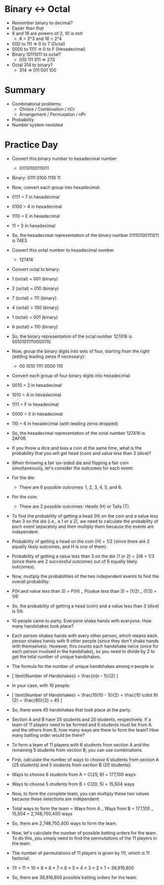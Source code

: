 # Binary <-> Octal

- Remember binary to decimal?
- Easier than that
- 8 and 16 are powers of 2, 10 is not!
  - 8 = 2^3 and 16 = 2^4
- 000 to 111 => 0 to 7 (Octal)
- 0000 to 1111 => 0 to F (Hexadecimal)
- Binary 10111011 to octal?
  - 010 111 011 => 273
- Octal 314 to binary?
  - 314 => 011 001 100

# Summary

- Combinatorial problems
  - Choice / Combination / nCr
  - Arrangement / Permutation / nPr
- Probability
- Number system revisited

# Practice Day

- Convert this binary number to hexadecimal number
  - 01110100111011
- Binary: 0111 0100 1110 11
- Now, convert each group into hexadecimal:
- 0111 = 7 in hexadecimal
- 0100 = 4 in hexadecimal
- 1110 = E in hexadecimal
- 11 = 3 in hexadecimal
- So, the hexadecimal representation of the binary number 01110100111011 is 74E3.

- Convert this octal number to hexadecimal number
  - 127416
- Convert octal to binary:
- 1 (octal) = 001 (binary)
- 2 (octal) = 010 (binary)
- 7 (octal) = 111 (binary)
- 4 (octal) = 100 (binary)
- 1 (octal) = 001 (binary)
- 6 (octal) = 110 (binary)

- So, the binary representation of the octal number 127416 is 00101011110000110.

- Now, group the binary digits into sets of four, starting from the right (adding leading zeros if necessary):

  - 00 1010 1111 0000 110

- Convert each group of four binary digits into hexadecimal:
- 0010 = 2 in hexadecimal
- 1010 = A in hexadecimal
- 1111 = F in hexadecimal
- 0000 = 0 in hexadecimal
- 110 = 6 in hexadecimal (with leading zeros dropped)

- So, the hexadecimal representation of the octal number 127416 is 2AF06.

- If you throw a dice and toss a coin at the same time, what is the probability that you will get head (coin) and value less than 3 (dice)?
- When throwing a fair six-sided die and flipping a fair coin simultaneously, let's consider the outcomes for each event:

- For the die:

  - There are 6 possible outcomes: 1, 2, 3, 4, 5, and 6.

- For the coin:

  - There are 2 possible outcomes: Heads (H) or Tails (T).

- To find the probability of getting a head (H) on the coin and a value less than 3 on the die (i.e., a 1 or a 2), we need to calculate the probability of each event separately and then multiply them because the events are independent.

- Probability of getting a head on the coin (H) = 1/2 (since there are 2 equally likely outcomes, and H is one of them).

- Probability of getting a value less than 3 on the die (1 or 2) = 2/6 = 1/3 (since there are 2 successful outcomes out of 6 equally likely outcomes).

- Now, multiply the probabilities of the two independent events to find the overall probability:

- P(H and value less than 3) = P(H) _ P(value less than 3) = (1/2) _ (1/3) = 1/6

- So, the probability of getting a head (coin) and a value less than 3 (dice) is 1/6.

- 10 people came to party. Everyone shake hands with everyone. How many handshakes took place?
- Each person shakes hands with every other person, which means each person shakes hands with 9 other people (since they don't shake hands with themselves). However, this counts each handshake twice (once for each person involved in the handshake), so you need to divide by 2 to get the total number of unique handshakes.

- The formula for the number of unique handshakes among n people is:

- \[ \text{Number of Handshakes} = \frac{n(n - 1)}{2} \]

- In your case, with 10 people:

- \[ \text{Number of Handshakes} = \frac{10(10 - 1)}{2} = \frac{10 \cdot 9}{2} = \frac{90}{2} = 45 \]

- So, there were 45 handshakes that took place at the party.

- Section A and B have 25 students and 20 students, respectively. If a team of 11 players need to be formed and 6 students must be from A and the others from B, how many ways are there to form the team? How many batting order would be there?

- To form a team of 11 players with 6 students from section A and the remaining 5 students from section B, you can use combinations.

- First, calculate the number of ways to choose 6 students from section A (25 students) and 5 students from section B (20 students):

- Ways to choose 6 students from A = C(25, 6) = 177,100 ways
- Ways to choose 5 students from B = C(20, 5) = 15,504 ways

- Now, to form the complete team, you can multiply these two values because these selections are independent:

- Total ways to form the team = Ways from A _ Ways from B = 177,100 _ 15,504 = 2,748,750,400 ways

- So, there are 2,748,750,400 ways to form the team.

- Now, let's calculate the number of possible batting orders for the team. To do this, you simply need to find the permutations of the 11 players in the team.

- The number of permutations of 11 players is given by 11!, which is 11 factorial:

- 11! = 11 × 10 × 9 × 8 × 7 × 6 × 5 × 4 × 3 × 2 × 1 = 39,916,800

- So, there are 39,916,800 possible batting orders for the team.
